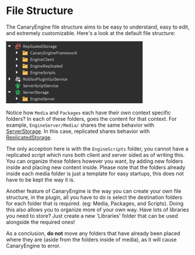 # File Structure

The CanaryEngine file structure aims to be easy to understand, easy to edit, and extremely customizable. Here's a look at the default file structure:

![Default CanaryEngine file structure](images/structure-images/default-explorer.png)

Notice how `Media` and `Packages` each have their own context specific folders? In each of these folders, goes the content for that context. For example, `EngineServer/Media/` shares the same behavior with [ServerStorage](https://create.roblox.com/docs/reference/engine/classes/ServerStorage). In this case, replicated shares behavior with [ReplicatedStorage](https://create.roblox.com/docs/reference/engine/classes/ReplicatedStorage).

The only acception here is with the `EngineScripts` folder, you cannot have a replicated script which runs both client and server sided as of writing this. You can organize these folders however you want, by adding new folders inside and placing new content inside. Please note that the folders already inside each media folder is just a template for easy startups, this does not have to be kept the way it is.

Another feature of CanaryEngine is the way you can create your own file structure, in the plugin, all you have to do is select the destination folders for each folder that is required. (eg: Media, Packages, and Scripts). Doing this also allows you to organize more of your own way. Have lots of libraries you need to store? Just create a new 'Libraries' folder that can be used alongside the required ones!

As a conclusion, **do not** move any folders that have already been placed where they are (aside from the folders inside of media), as it will cause CanaryEngine to error.